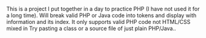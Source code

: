This is a project I put together in a day to practice PHP (I have not used it for a long time).
Will break valid PHP or Java  code into tokens and display with information and its index. It only supports valid PHP code not HTML/CSS mixed in
Try pasting a class or a source file of just plain PHP/Java..





